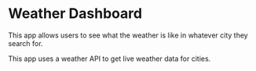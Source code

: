 # Weather Dashboard
This app allows users to see what the weather is like in whatever city they search for. 

This app uses a weather API to get live weather data for cities. 
